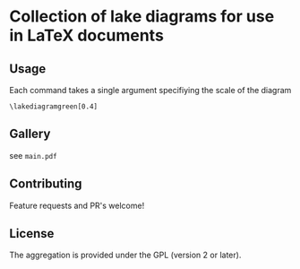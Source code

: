# Collection of lake diagrams for use in LaTeX documents 

## Usage

Each command takes a single argument specifiying the scale of the diagram

```
\lakediagramgreen[0.4]
```

## Gallery

see `main.pdf`

## Contributing

Feature requests and PR's welcome!

## License

The aggregation is provided under the GPL (version 2 or later).